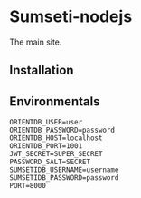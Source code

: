 # Sumseti-nodejs

The main site.

## Installation

## Environmentals

```shell
ORIENTDB_USER=user
ORIENTDB_PASSWORD=password
ORIENTDB_HOST=localhost
ORIENTDB_PORT=1001
JWT_SECRET=SUPER_SECRET
PASSWORD_SALT=SECRET
SUMSETIDB_USERNAME=username
SUMSETIDB_PASSWORD=password
PORT=8000
```
